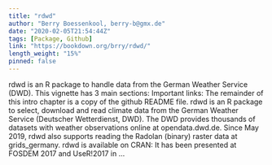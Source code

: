 ```yaml
---
title: "rdwd"
author: "Berry Boessenkool, berry-b@gmx.de"
date: "2020-02-05T21:54:44Z"
tags: [Package, Github]
link: "https://bookdown.org/brry/rdwd/"
length_weight: "15%"
pinned: false
---
```


rdwd is an R package to handle data from the German Weather Service (DWD). This vignette has 3 main sections: Important links: The remainder of this intro chapter is a copy of the github README file. rdwd is an R package to select, download and read climate data from the German Weather Service (Deutscher Wetterdienst, DWD). The DWD provides thousands of datasets with weather observations online at opendata.dwd.de. Since May 2019, rdwd also supports reading the Radolan (binary) raster data at grids_germany. rdwd is available on CRAN: It has been presented at FOSDEM 2017 and UseR!2017 in ...
